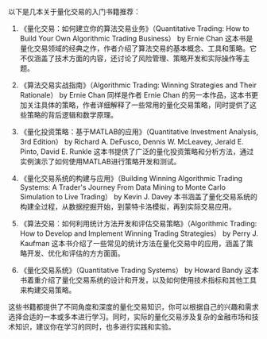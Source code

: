 以下是几本关于量化交易的入门书籍推荐：

1. 《量化交易：如何建立你的算法交易业务》（Quantitative Trading: How to Build Your Own Algorithmic Trading Business） by Ernie Chan
   这本书是量化交易领域的经典之作，作者介绍了算法交易的基本概念、工具和策略。它不仅涵盖了技术方面的内容，还讨论了风险管理、策略开发和实际操作等主题。

2. 《算法交易实战指南》（Algorithmic Trading: Winning Strategies and Their Rationale） by Ernie Chan
   同样是作者 Ernie Chan 的另一本作品，这本书更加关注具体的策略，作者详细解释了一些常用的量化交易策略，同时提供了这些策略的背后逻辑和数学原理。

3. 《量化投资策略：基于MATLAB的应用》（Quantitative Investment Analysis, 3rd Edition） by Richard A. DeFusco, Dennis W. McLeavey, Jerald E. Pinto, David E. Runkle
   这本书提供了广泛的量化投资策略和分析方法，通过实例演示了如何使用MATLAB进行策略开发和测试。

4. 《量化交易系统的构建与应用》（Building Winning Algorithmic Trading Systems: A Trader's Journey From Data Mining to Monte Carlo Simulation to Live Trading） by Kevin J. Davey
   本书涵盖了量化交易系统的构建全过程，从数据挖掘开始，到蒙特卡洛模拟，再到实际交易应用。

5. 《算法交易：如何利用统计方法开发和评估交易策略》（Algorithmic Trading: How to Develop and Implement Winning Trading Strategies） by Perry J. Kaufman
   这本书介绍了一些常见的统计方法在量化交易中的应用，涵盖了策略开发、优化和评估的方方面面。

6. 《量化交易系统》（Quantitative Trading Systems） by Howard Bandy
   这本书着重介绍了量化交易系统的设计和开发，以及如何使用技术指标和其他工具来构建交易策略。

这些书籍都提供了不同角度和深度的量化交易知识，你可以根据自己的兴趣和需求选择合适的一本或多本进行学习。同时，实际的量化交易涉及复杂的金融市场和技术知识，建议你在学习的同时，也多进行实践和实验。